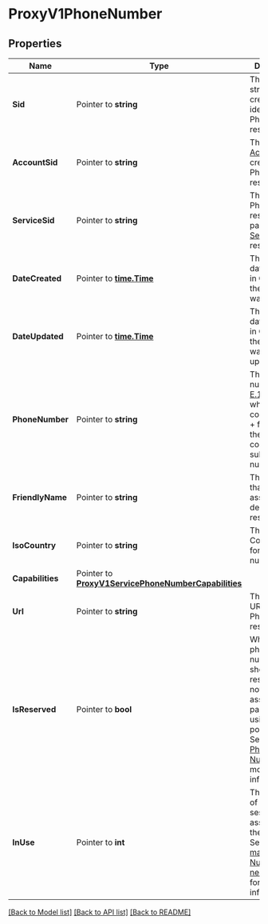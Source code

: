 # ProxyV1PhoneNumber

## Properties

Name | Type | Description | Notes
------------ | ------------- | ------------- | -------------
**Sid** | Pointer to **string** | The unique string that we created to identify the PhoneNumber resource. |
**AccountSid** | Pointer to **string** | The SID of the [Account](https://www.twilio.com/docs/iam/api/account) that created the PhoneNumber resource. |
**ServiceSid** | Pointer to **string** | The SID of the PhoneNumber resource's parent [Service](https://www.twilio.com/docs/proxy/api/service) resource. |
**DateCreated** | Pointer to [**time.Time**](time.Time.md) | The [ISO 8601](https://en.wikipedia.org/wiki/ISO_8601) date and time in GMT when the resource was created. |
**DateUpdated** | Pointer to [**time.Time**](time.Time.md) | The [ISO 8601](https://en.wikipedia.org/wiki/ISO_8601) date and time in GMT when the resource was last updated. |
**PhoneNumber** | Pointer to **string** | The phone number in [E.164](https://www.twilio.com/docs/glossary/what-e164) format, which consists of a + followed by the country code and subscriber number. |
**FriendlyName** | Pointer to **string** | The string that you assigned to describe the resource. |
**IsoCountry** | Pointer to **string** | The ISO Country Code for the phone number. |
**Capabilities** | Pointer to [**ProxyV1ServicePhoneNumberCapabilities**](ProxyV1ServicePhoneNumberCapabilities.md) |  |
**Url** | Pointer to **string** | The absolute URL of the PhoneNumber resource. |
**IsReserved** | Pointer to **bool** | Whether the phone number should be reserved and not be assigned to a participant using proxy pool logic. See [Reserved Phone Numbers](https://www.twilio.com/docs/proxy/reserved-phone-numbers) for more information. |
**InUse** | Pointer to **int** | The number of open session assigned to the number. See the [How many Phone Numbers do I need?](https://www.twilio.com/docs/proxy/phone-numbers-needed) guide for more information. |[default to 0]

[[Back to Model list]](../README.md#documentation-for-models) [[Back to API list]](../README.md#documentation-for-api-endpoints) [[Back to README]](../README.md)


